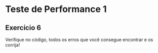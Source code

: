 # Teste de Performance 1

## Exercício 6

Verifique no código, todos os erros que você consegue encontrar e os corrija!
